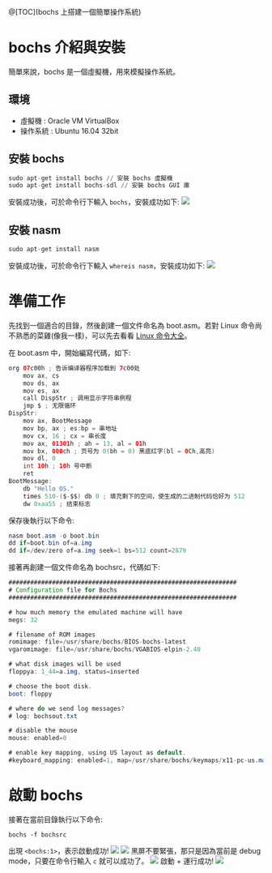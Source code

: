 @[TOC](bochs 上搭建一個簡單操作系統)

# bochs 介紹與安裝
簡單來說，bochs 是一個虛擬機，用來模擬操作系統。

## 環境
- 虛擬機 : Oracle VM VirtualBox
- 操作系統 : Ubuntu 16.04 32bit

## 安裝 bochs
```py
sudo apt-get install bochs // 安裝 bochs 虛擬機
sudo apt-get install bochs-sdl // 安裝 bochs GUI 庫  
```
安裝成功後，可於命令行下輸入 `bochs`，安裝成功如下:
![](https://wtfhhh.oss-cn-beijing.aliyuncs.com/bochs-1.png)

## 安裝 nasm
```py
sudo apt-get install nasm
```
安裝成功後，可於命令行下輸入 `whereis nasm`，安裝成功如下:
![](https://wtfhhh.oss-cn-beijing.aliyuncs.com/bochs-6.png)

# 準備工作
先找到一個適合的目錄，然後創建一個文件命名為 boot.asm。若對 Linux 命令尚不熟悉的菜雞(像我一樣)，可以先去看看 [Linux 命令大全](https://www.runoob.com/linux/linux-command-manual.html)。

在 boot.asm 中，開始編寫代碼，如下:
```java
org 07c00h ; 告诉编译器程序加载到 7c00处   
    mov ax, cs   
    mov ds, ax   
    mov es, ax                       
    call DispStr ; 调用显示字符串例程   
    jmp $ ; 无限循环   
DispStr:   
    mov ax, BootMessage   
    mov bp, ax ; es:bp = 串地址   
    mov cx, 16 ; cx = 串长度   
    mov ax, 01301h ; ah = 13, al = 01h   
    mov bx, 000ch ; 页号为 0(bh = 0) 黑底红字(bl = 0Ch,高亮)   
    mov dl, 0   
    int 10h ; 10h 号中断   
    ret   
BootMessage:   
    db "Hello OS."   
    times 510-($-$$) db 0 ; 填充剩下的空间，使生成的二进制代码恰好为 512 
    dw 0xaa55 ; 结束标志  
```
保存後執行以下命令:
```java
nasm boot.asm -o boot.bin
dd if=boot.bin of=a.img
dd if=/dev/zero of=a.img seek=1 bs=512 count=2879
```
接著再創建一個文件命名為 bochsrc，代碼如下:
```java
###############################################################
# Configuration file for Bochs
###############################################################

# how much memory the emulated machine will have
megs: 32

# filename of ROM images
romimage: file=/usr/share/bochs/BIOS-bochs-latest
vgaromimage: file=/usr/share/bochs/VGABIOS-elpin-2.40

# what disk images will be used
floppya: 1_44=a.img, status=inserted

# choose the boot disk.
boot: floppy

# where do we send log messages?
# log: bochsout.txt

# disable the mouse
mouse: enabled=0

# enable key mapping, using US layout as default.
#keyboard_mapping: enabled=1, map=/usr/share/bochs/keymaps/x11-pc-us.map
```

# 啟動 bochs
接著在當前目錄執行以下命令:
```
bochs -f bochsrc
```
出現 `<bochs:1>`，表示啟動成功!
![](https://wtfhhh.oss-cn-beijing.aliyuncs.com/bochs-2.png)
![](https://wtfhhh.oss-cn-beijing.aliyuncs.com/bochs-3.png)
黑屏不要緊張，那只是因為當前是 debug mode，只要在命令行輸入 `c` 就可以成功了。
![](https://wtfhhh.oss-cn-beijing.aliyuncs.com/bochs-4.png)
啟動 + 運行成功!
![](https://wtfhhh.oss-cn-beijing.aliyuncs.com/bochs-5.png)

